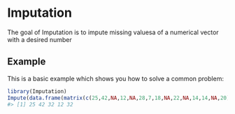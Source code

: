 
<!-- README.md is generated from README.Rmd. Please edit that file -->

# Imputation

<!-- badges: start -->
<!-- badges: end -->

The goal of Imputation is to impute missing valuesa of a numerical
vector with a desired number

## Example

This is a basic example which shows you how to solve a common problem:

``` r
library(Imputation)
Impute(data.frame(matrix(c(25,42,NA,12,NA,28,7,18,NA,22,NA,14,14,NA,20),ncol=3)),1,32)
#> [1] 25 42 32 12 32
```

